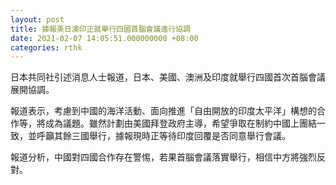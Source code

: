 ```yaml
---
layout: post
title: 據報美日澳印正就舉行四國首腦會議進行協調
date: 2021-02-07 14:05:51.000000000 +08:00
categories: rthk
---
```


日本共同社引述消息人士報道，日本、美國、澳洲及印度就舉行四國首次首腦會議展開協調。

報道表示，考慮到中國的海洋活動、面向推進「自由開放的印度太平洋」構想的合作等，將成為議題。雖然計劃由美國拜登政府主導，希望爭取在制約中國上團結一致，並呼籲其餘三國舉行，據報現時正等待印度回覆是否同意舉行會議。

報道分析，中國對四國合作存在警惕，若果首腦會議落實舉行，相信中方將強烈反對。
